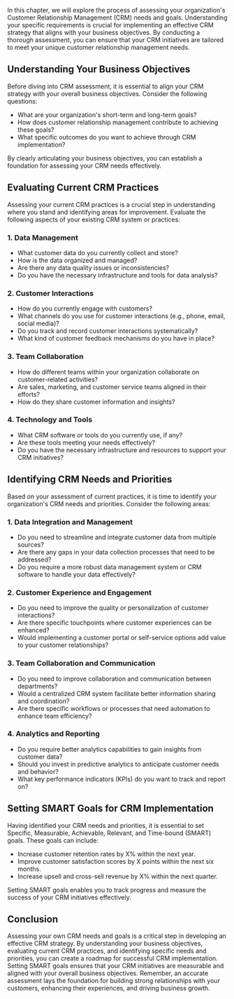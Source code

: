 
In this chapter, we will explore the process of assessing your organization's Customer Relationship Management (CRM) needs and goals. Understanding your specific requirements is crucial for implementing an effective CRM strategy that aligns with your business objectives. By conducting a thorough assessment, you can ensure that your CRM initiatives are tailored to meet your unique customer relationship management needs.

**Understanding Your Business Objectives**
------------------------------------------

Before diving into CRM assessment, it is essential to align your CRM strategy with your overall business objectives. Consider the following questions:

* What are your organization's short-term and long-term goals?
* How does customer relationship management contribute to achieving these goals?
* What specific outcomes do you want to achieve through CRM implementation?

By clearly articulating your business objectives, you can establish a foundation for assessing your CRM needs effectively.

**Evaluating Current CRM Practices**
------------------------------------

Assessing your current CRM practices is a crucial step in understanding where you stand and identifying areas for improvement. Evaluate the following aspects of your existing CRM system or practices:

### 1. **Data Management**

* What customer data do you currently collect and store?
* How is the data organized and managed?
* Are there any data quality issues or inconsistencies?
* Do you have the necessary infrastructure and tools for data analysis?

### 2. **Customer Interactions**

* How do you currently engage with customers?
* What channels do you use for customer interactions (e.g., phone, email, social media)?
* Do you track and record customer interactions systematically?
* What kind of customer feedback mechanisms do you have in place?

### 3. **Team Collaboration**

* How do different teams within your organization collaborate on customer-related activities?
* Are sales, marketing, and customer service teams aligned in their efforts?
* How do they share customer information and insights?

### 4. **Technology and Tools**

* What CRM software or tools do you currently use, if any?
* Are these tools meeting your needs effectively?
* Do you have the necessary infrastructure and resources to support your CRM initiatives?

**Identifying CRM Needs and Priorities**
----------------------------------------

Based on your assessment of current practices, it is time to identify your organization's CRM needs and priorities. Consider the following areas:

### 1. **Data Integration and Management**

* Do you need to streamline and integrate customer data from multiple sources?
* Are there any gaps in your data collection processes that need to be addressed?
* Do you require a more robust data management system or CRM software to handle your data effectively?

### 2. **Customer Experience and Engagement**

* Do you need to improve the quality or personalization of customer interactions?
* Are there specific touchpoints where customer experiences can be enhanced?
* Would implementing a customer portal or self-service options add value to your customer relationships?

### 3. **Team Collaboration and Communication**

* Do you need to improve collaboration and communication between departments?
* Would a centralized CRM system facilitate better information sharing and coordination?
* Are there specific workflows or processes that need automation to enhance team efficiency?

### 4. **Analytics and Reporting**

* Do you require better analytics capabilities to gain insights from customer data?
* Should you invest in predictive analytics to anticipate customer needs and behavior?
* What key performance indicators (KPIs) do you want to track and report on?

**Setting SMART Goals for CRM Implementation**
----------------------------------------------

Having identified your CRM needs and priorities, it is essential to set Specific, Measurable, Achievable, Relevant, and Time-bound (SMART) goals. These goals can include:

* Increase customer retention rates by X% within the next year.
* Improve customer satisfaction scores by X points within the next six months.
* Increase upsell and cross-sell revenue by X% within the next quarter.

Setting SMART goals enables you to track progress and measure the success of your CRM initiatives effectively.

**Conclusion**
--------------

Assessing your own CRM needs and goals is a critical step in developing an effective CRM strategy. By understanding your business objectives, evaluating current CRM practices, and identifying specific needs and priorities, you can create a roadmap for successful CRM implementation. Setting SMART goals ensures that your CRM initiatives are measurable and aligned with your overall business objectives. Remember, an accurate assessment lays the foundation for building strong relationships with your customers, enhancing their experiences, and driving business growth.
